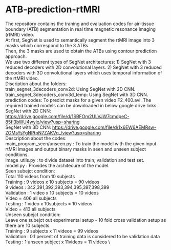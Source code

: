 # ATB-prediction-rtMRI
The repository contains the traning and evaluation codes for air-tissue boundary (ATB) segmentation in real time magnetic resonance imaging (rtMRI) video.\
At first, SegNet is used to semantically segment the rtMRI image into 3 masks which correspond to the 3 ATBs. \
Then, the 3 masks are used to obtain the ATBs using contour prediction approach. \
We use two different types of SegNet architectures: 1) SegNet with 3 reduced decoders with 2D convolutional layers. 2) SegNet with 3 reduced decoders with 3D convolutional layers which uses temporal information of the rtMRI video. \
Discription about the folders: \
train_segnet_3decoders_conv2d: Using SegNet with 2D CNN. \
train_segnet_3decoders_conv3d_temp: Using SegNet with 3D CNN. \
prediction codes: To predict masks for a given video F2_400.avi. 
The required trained models can be downloaded in below google drive links: \
SegNet with 2D CNN: https://drive.google.com/file/d/1SBFOm2ULVJW7cmdpeC-85fl3bWU4wyio/view?usp=sharing \
SegNet with 3D CNN: https://drive.google.com/file/d/1x6EW6AEMRsw-ZOMsYsYgNPtpN7ZAKVq_/view?usp=sharing \
Description about the codes: \
main_program_seen/unseen.py : To train the model with the given input rtMRI images and output binary masks in seen and unseen subject conditions. \
image_utils.py : to divide dataset into train, validation and test set. \
model.py : Provides the architecure of the model. \
Seen subejct condition: \
    Total 110 videos from 10 subjects \
    Training : 9 videos x 10 subjects = 90 videos \
        9 videos : 342,391,392,393,394,395,397,398,399 \
    Validation : 1 video x 10 subjects = 10 videos \
        Video = 406 all subjects \
    Testing :  1 video x 10subjects = 10 videos \
        Video = 413 all subjects \
Unseen subejct condition: \
    Leave one subejct out experimental setup - 10 fold cross validation setup as there are 10 subjects. \
    Training : 9 subjects x 11 videos  = 99 videos \
    Validation : 0.1 percent of training data is considered to be validation data \
    Testing :  1 unseen subject x 11videos = 11 videos \


